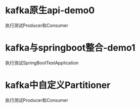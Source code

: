 # kafka原生api-demo0

执行测试Producer和Consumer

# kafka与springboot整合-demo1

执行测试SpringBootTestApplication

# kafka中自定义Partitioner

执行测试Producer和Consumer